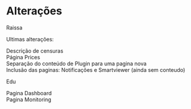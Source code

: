 # Alterações

Raissa

Ultimas alterações:

Descrição de censuras<br/>
Página Prices<br/>
Separação do conteúdo de Plugin para uma pagina nova<br/>
Inclusão das paginas: Notificações e Smartviewer (ainda sem conteudo)


Edu

Pagina Dashboard<br/>
Pagina Monitoring
